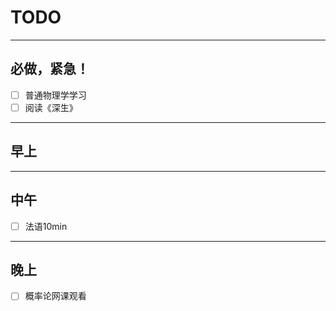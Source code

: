 # TODO
-----
## 必做，紧急！
- [ ] 普通物理学学习
- [ ] 阅读《深生》
-----  
## 早上

-----
## 中午
- [ ] 法语10min

-----
## 晚上

- [ ] 概率论网课观看